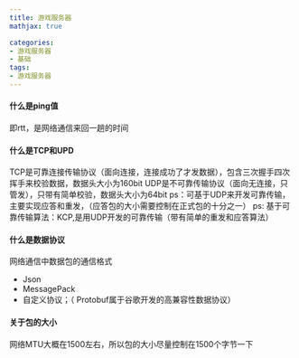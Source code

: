 ```yaml
---
title: 游戏服务器
mathjax: true

categories: 
- 游戏服务器
- 基础
tags:
- 游戏服务器
---
```




#### 什么是ping值
即rtt，是网络通信来回一趟的时间

#### 什么是TCP和UPD
 TCP是可靠连接传输协议（面向连接，连接成功了才发数据），包含三次握手四次挥手来校验数据，数据头大小为160bit
 UDP是不可靠传输协议（面向无连接，只管发），只带有简单校验，数据头大小为64bit
 ps：可基于UDP来开发可靠传输，主要实现应答和重发，（应答包的大小需要控制在正式包的十分之一）
 ps: 基于可靠传输算法：KCP,是用UDP开发的可靠传输（带有简单的重发和应答算法）

#### 什么是数据协议
网络通信中数据包的通信格式
- Json
- MessagePack
- 自定义协议；（ Protobuf属于谷歌开发的高兼容性数据协议）
#### 关于包的大小
网络MTU大概在1500左右，所以包的大小尽量控制在1500个字节一下
